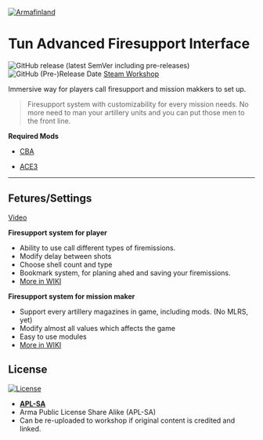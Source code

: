 <a href="https://armafinland.fi/"><img src="https://i.gyazo.com/183657f73a8905792c0e1fbb5df33fe6.jpg" title="Armafinland" alt="Armafinland"></a>

# Tun Advanced Firesupport Interface
![GitHub release (latest SemVer including pre-releases)](https://img.shields.io/github/v/release/tuntematonjr/Tun-Firesupport?include_prereleases&style=for-the-badge)![GitHub (Pre-)Release Date](https://img.shields.io/github/release-date-pre/tuntematonjr/Tun-Firesupport?style=for-the-badge)
[Steam Workshop](https://steamcommunity.com/sharedfiles/filedetails/?id=2404759841)

Immersive way for players call firesupport and mission makkers to set up.

> Firesupport system with customizability for every mission needs.
> No more need to man your artillery units and you can put those men to the front line.

**Required Mods**

- [CBA](https://github.com/CBATeam/CBA_A3)

- [ACE3](https://github.com/acemod/ACE3)

---
## Fetures/Settings

[Video](https://youtu.be/9p8C84hZdGw)

**Firesupport system for player**
- Ability to use call different types of firemissions.
- Modify delay between shots
- Choose shell count and type
- Bookmark system, for planing ahed and saving your firemissions.
- [More in WIKI](https://github.com/tuntematonjr/Tun-Firesupport/wiki/Usage-ingame)

**Firesupport system for mission maker**
- Support every artillery magazines in game, including mods. (No MLRS, yet)
- Modify almost all values which affects the game
- Easy to use modules
- [More in WIKI](https://github.com/tuntematonjr/Tun-Firesupport/wiki/Mission-making)

## License

[![License](https://www.bohemia.net/assets/img/licenses/APL-SA.png)](https://www.bohemia.net/community/licenses/arma-public-license-share-alike)

- **[APL-SA](https://www.bohemia.net/community/licenses/arma-public-license-share-alike)**
- Arma Public License Share Alike (APL-SA) 
- Can be re-uploaded to workshop if original content is credited and linked.
